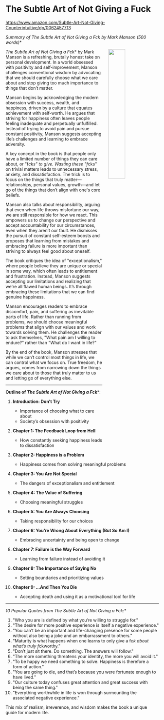 # The Subtle Art of Not Giving a Fuck

https://www.amazon.com/Subtle-Art-Not-Giving-Counterintuitive/dp/0062457713

**Summary of *The Subtle Art of Not Giving a F*ck* by Mark Manson (500 words)**

<img src="https://m.media-amazon.com/images/I/51MT0MbpD7L._SL500_.jpg" style="float:right;width:33%; padding-left:20px; padding-bottom:20px;"/>

*The Subtle Art of Not Giving a F*ck* by Mark Manson is a refreshing, brutally honest take on personal development. In a world obsessed with positivity and self-improvement, Manson challenges conventional wisdom by advocating that we should carefully choose what we care about and stop giving too much importance to things that don’t matter.

Manson begins by acknowledging the modern obsession with success, wealth, and happiness, driven by a culture that equates achievement with self-worth. He argues that striving for happiness often leaves people feeling inadequate and perpetually unfulfilled. Instead of trying to avoid pain and pursue constant positivity, Manson suggests accepting life’s challenges and learning to embrace adversity.

A key concept in the book is that people only have a limited number of things they can care about, or "f*cks" to give. Wasting these "f*cks" on trivial matters leads to unnecessary stress, anxiety, and dissatisfaction. The trick is to focus on the things that truly matter—relationships, personal values, growth—and let go of the things that don’t align with one's core beliefs.

Manson also talks about responsibility, arguing that even when life throws misfortune our way, we are still responsible for how we react. This empowers us to change our perspective and accept accountability for our circumstances, even when they aren’t our fault. He dismisses the pursuit of constant self-esteem boosts and proposes that learning from mistakes and embracing failure is more important than striving to always feel good about oneself.

The book critiques the idea of "exceptionalism," where people believe they are unique or special in some way, which often leads to entitlement and frustration. Instead, Manson suggests accepting our limitations and realizing that we're all flawed human beings. It’s through embracing these limitations that we can find genuine happiness.

Manson encourages readers to embrace discomfort, pain, and suffering as inevitable parts of life. Rather than running from problems, we should choose meaningful problems that align with our values and work towards solving them. He challenges the reader to ask themselves, "What pain am I willing to endure?" rather than "What do I want in life?"

By the end of the book, Manson stresses that while we can’t control most things in life, we can control what we focus on. True freedom, he argues, comes from narrowing down the things we care about to those that truly matter to us and letting go of everything else.

---

**Outline of *The Subtle Art of Not Giving a F*ck***:

1. **Introduction: Don’t Try**
   - Importance of choosing what to care about
   - Society’s obsession with positivity
   
2. **Chapter 1: The Feedback Loop from Hell**
   - How constantly seeking happiness leads to dissatisfaction
   
3. **Chapter 2: Happiness is a Problem**
   - Happiness comes from solving meaningful problems
   
4. **Chapter 3: You Are Not Special**
   - The dangers of exceptionalism and entitlement
   
5. **Chapter 4: The Value of Suffering**
   - Choosing meaningful struggles
   
6. **Chapter 5: You Are Always Choosing**
   - Taking responsibility for our choices
   
7. **Chapter 6: You’re Wrong About Everything (But So Am I)**
   - Embracing uncertainty and being open to change
   
8. **Chapter 7: Failure is the Way Forward**
   - Learning from failure instead of avoiding it
   
9. **Chapter 8: The Importance of Saying No**
   - Setting boundaries and prioritizing values
   
10. **Chapter 9: ...And Then You Die**
    - Accepting death and using it as a motivational tool for life

---

**10 Popular Quotes from *The Subtle Art of Not Giving a F*ck*:**  

1. "Who you are is defined by what you’re willing to struggle for."
2. "The desire for more positive experience is itself a negative experience."
3. "You can’t be an important and life-changing presence for some people without also being a joke and an embarrassment to others."
4. "Maturity is what happens when one learns to only give a f*ck about what’s truly f*ckworthy."
5. "Don’t just sit there. Do something. The answers will follow."
6. "The more something threatens your identity, the more you will avoid it."
7. "To be happy we need something to solve. Happiness is therefore a form of action."
8. "You are going to die, and that’s because you were fortunate enough to have lived."
9. "Our culture today confuses great attention and great success with being the same thing."
10. "Everything worthwhile in life is won through surmounting the associated negative experience." 

This mix of realism, irreverence, and wisdom makes the book a unique guide for modern life.
